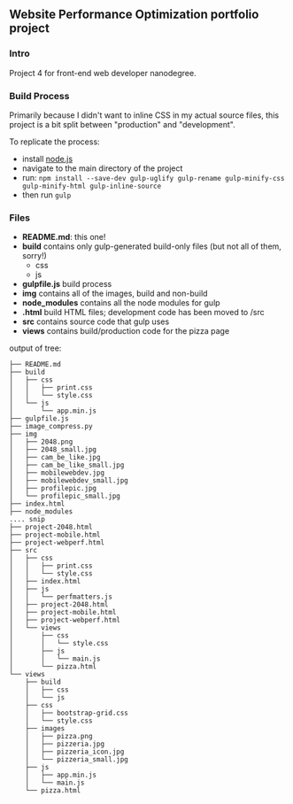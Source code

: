 ## Website Performance Optimization portfolio project

### Intro

Project 4 for front-end web developer nanodegree.

### Build Process

Primarily because I didn't want to inline CSS in my actual source files, this project is a bit split between "production" and "development". 

To replicate the process:

- install [node.js](https://nodejs.org/en/)
- navigate to the main directory of the project
- run: ```npm install --save-dev gulp-uglify gulp-rename gulp-minify-css gulp-minify-html gulp-inline-source```
- then run ```gulp```

### Files

- **README.md**: this one!
- **build** contains only gulp-generated build-only files (but not all of them, sorry!)
   - css
   - js
- **gulpfile.js** build process
- **img** contains all of the images, build and non-build
- **node_modules** contains all the node modules for gulp
- **.html** build HTML files; development code has been moved to /src
- **src** contains source code that gulp uses
- **views** contains build/production code for the pizza page

output of tree:

```
├── README.md
├── build
│   ├── css
│   │   ├── print.css
│   │   └── style.css
│   └── js
│       └── app.min.js
├── gulpfile.js
├── image_compress.py
├── img
│   ├── 2048.png
│   ├── 2048_small.jpg
│   ├── cam_be_like.jpg
│   ├── cam_be_like_small.jpg
│   ├── mobilewebdev.jpg
│   ├── mobilewebdev_small.jpg
│   ├── profilepic.jpg
│   └── profilepic_small.jpg
├── index.html
├── node_modules
.... snip
├── project-2048.html
├── project-mobile.html
├── project-webperf.html
├── src
│   ├── css
│   │   ├── print.css
│   │   └── style.css
│   ├── index.html
│   ├── js
│   │   └── perfmatters.js
│   ├── project-2048.html
│   ├── project-mobile.html
│   ├── project-webperf.html
│   └── views
│       ├── css
│       │   └── style.css
│       ├── js
│       │   └── main.js
│       └── pizza.html
└── views
    ├── build
    │   ├── css
    │   └── js
    ├── css
    │   ├── bootstrap-grid.css
    │   └── style.css
    ├── images
    │   ├── pizza.png
    │   ├── pizzeria.jpg
    │   ├── pizzeria_icon.jpg
    │   └── pizzeria_small.jpg
    ├── js
    │   ├── app.min.js
    │   └── main.js
    └── pizza.html
```